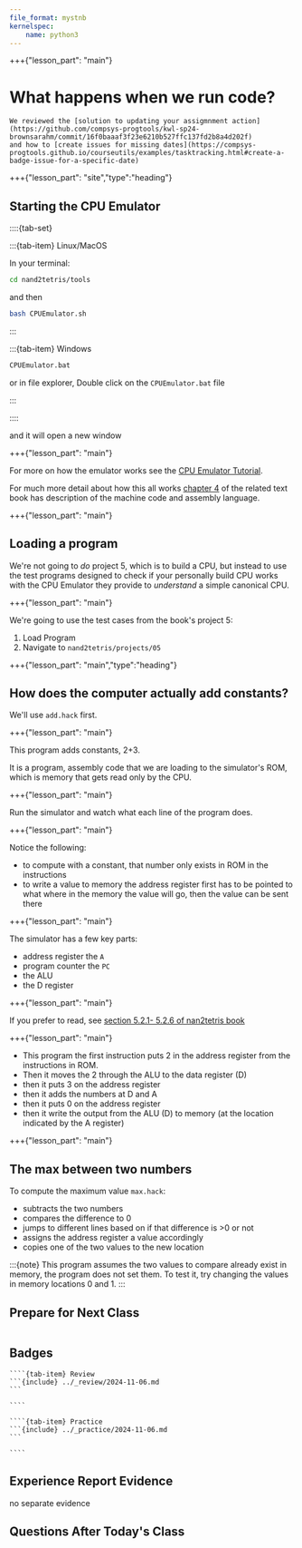 ```yaml
---
file_format: mystnb
kernelspec:
    name: python3
---
```



+++{"lesson_part": "main"}
# What happens when we run code?


```{important}
We reviewed the [solution to updating your assigmnment action](https://github.com/compsys-progtools/kwl-sp24-brownsarahm/commit/16f0baaaf3f23e6210b527ffc137fd2b8a4d202f)
and how to [create issues for missing dates](https://compsys-progtools.github.io/courseutils/examples/tasktracking.html#create-a-badge-issue-for-a-specific-date)
```
+++{"lesson_part": "site","type":"heading"}

## Starting the CPU Emulator

::::{tab-set}

:::{tab-item} Linux/MacOS

In your terminal:
```bash
cd nand2tetris/tools
```

and then 
```bash
bash CPUEmulator.sh 
```
:::

:::{tab-item} Windows

```bash
CPUEmulator.bat
```

or in file explorer, Double click on the `CPUEmulator.bat` file


:::

::::



and it will open  a new window


+++{"lesson_part": "main"}

For more on how the emulator works see the [CPU Emulator Tutorial](https://www.nand2tetris.org/_files/ugd/44046b_24b3a15aa628404fbf6dacd86d7da3af.pdf).

For much more detail about how this all works [chapter 4](https://www.nand2tetris.org/_files/ugd/44046b_d70026d8c1424487a451eaba3e372132.pdf) of the related text book has description of the machine code and assembly language.


+++{"lesson_part": "main"}

## Loading a program

We're not going to *do* project 5, which is to build a CPU, but instead to use the test programs designed to check if your personally build CPU works with the CPU Emulator they provide to *understand* a simple canonical CPU.


+++{"lesson_part": "main"}

We're going to use the test cases from the book's project 5:

1. Load Program
2. Navigate to `nand2tetris/projects/05`




+++{"lesson_part": "main","type":"heading"}


## How does the computer actually add constants?

We'll use `add.hack` first.  



+++{"lesson_part": "main"}

This program adds constants, 2+3.  

It is a program, assembly code that we are loading to the simulator's ROM, which is memory that gets read only by the CPU.  



+++{"lesson_part": "main"}

Run the simulator and watch what each line of the program does.  


+++{"lesson_part": "main"}

Notice the following:
- to compute with a constant, that number only exists in ROM in the instructions
- to write a value to memory the address register first has to be pointed to what where in the memory the value will go, then the value can be sent there



+++{"lesson_part": "main"}

The simulator has a few key parts:
- address register the `A`
- program counter the `PC`
- the ALU
- the D register



+++{"lesson_part": "main"}

If you prefer to read, see [section 5.2.1- 5.2.6 of nan2tetris book](https://www.nand2tetris.org/_files/ugd/44046b_b2cad2eea33847869b86c541683551a7.pdf)



+++{"lesson_part": "main"}

- This program the first instruction puts 2 in the address register from the instructions in ROM.  
- Then it moves the 2 through the ALU to the data register (D)
- then it puts 3 on the address register
- then it adds the numbers at D and A
- then it puts 0 on the address register
- then it write the output from the ALU (D) to memory (at the location indicated by the A register)




+++{"lesson_part": "main"}
## The max between two numbers

To compute the maximum value `max.hack`:
- subtracts  the two numbers
- compares the difference to 0
- jumps to different lines based on if that difference is >0 or not
- assigns the address register a value accordingly
- copies one of the two values to the new location
  
:::{note}
This program assumes the two values to compare already exist in memory, the program does not set them. 
To test it, try changing the values in memory locations 0 and 1. 
:::


## Prepare for Next Class 

```{include} ../_prepare/2024-11-07.md
```

## Badges

`````{tab-set}
````{tab-item} Review
```{include} ../_review/2024-11-06.md
```

````

````{tab-item} Practice
```{include} ../_practice/2024-11-06.md
```

````
`````



## Experience Report Evidence

no separate evidence

## Questions After Today's Class 

